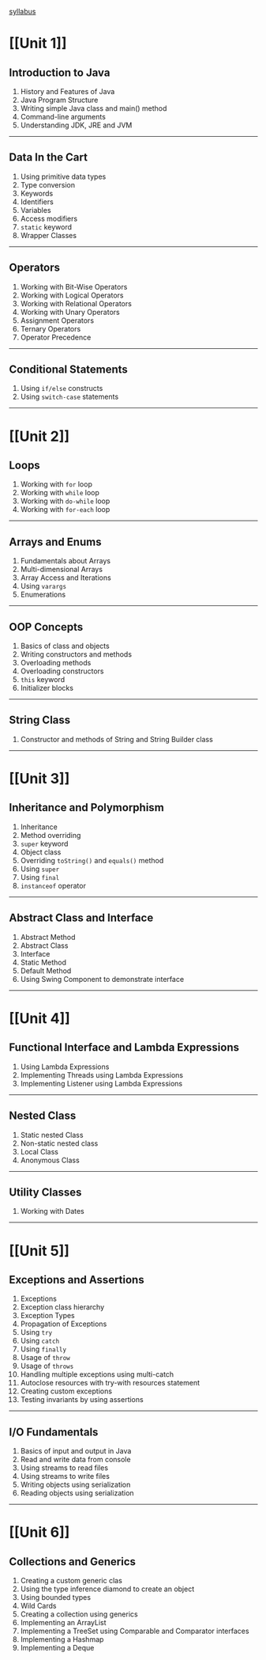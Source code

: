 [syllabus](file:\\C:\Users\ayanr\OneDrive\Desktop\Java_syllabus.pdf)
# [[Unit 1]]
## Introduction to Java
1. History and Features of Java
2. Java Program Structure
3. Writing simple Java class and main() method
4. Command-line arguments
5. Understanding JDK, JRE and JVM
---
## Data In the Cart
1. Using primitive data types
2. Type conversion
3. Keywords
4. Identifiers
5. Variables
6. Access modifiers
7. `static` keyword
8. Wrapper Classes
---
## Operators
1. Working with Bit-Wise Operators
2. Working with Logical Operators
3. Working with Relational Operators
4. Working with Unary Operators
5. Assignment Operators
6. Ternary Operators
7. Operator Precedence
---
## Conditional Statements
1. Using `if/else` constructs
2. Using `switch-case` statements
---
# [[Unit 2]]
## Loops
1. Working with `for` loop
2. Working with `while` loop
3. Working with `do-while` loop
4. Working with `for-each` loop
---
## Arrays and Enums
1. Fundamentals about Arrays
2. Multi-dimensional Arrays
3. Array Access and Iterations
4. Using `varargs`
5. Enumerations
---
## OOP Concepts
1. Basics of class and objects
2. Writing constructors and methods
3. Overloading methods
4. Overloading constructors
5. `this` keyword
6. Initializer blocks
---
## String Class
1. Constructor and methods of String and String Builder class
---
# [[Unit 3]]
## Inheritance and Polymorphism
1. Inheritance
2. Method overriding
3. `super` keyword
4. Object class
5. Overriding `toString()` and `equals()` method
6. Using `super`
7. Using `final`
8. `instanceof` operator
---
## Abstract Class and Interface
1. Abstract Method
2. Abstract Class
3. Interface
4. Static Method
5. Default Method
6. Using Swing Component to demonstrate interface
---
# [[Unit 4]]
## Functional Interface and Lambda Expressions
1. Using Lambda Expressions
2. Implementing Threads using Lambda Expressions
3. Implementing Listener using Lambda Expressions
---
## Nested Class
1. Static nested Class
2. Non-static nested class
3. Local Class
4. Anonymous Class
---
## Utility Classes
1. Working with Dates
---
# [[Unit 5]]
## Exceptions and Assertions
1. Exceptions
2. Exception class hierarchy
3. Exception Types
4. Propagation of Exceptions
5. Using `try`
6. Using `catch`
7. Using `finally`
8. Usage of `throw`
9. Usage of `throws`
10. Handling multiple exceptions using multi-catch
11. Autoclose resources with try-with resources statement
12. Creating custom exceptions
13. Testing invariants by using assertions
---
## I/O Fundamentals
1. Basics of input and output in Java
2. Read and write data from console
3. Using streams to read files
4. Using streams to write files
5. Writing objects using serialization
6. Reading objects using serialization
---
# [[Unit 6]]
## Collections and Generics
1. Creating a custom generic clas
2. Using the type inference diamond to create an object
3. Using bounded types
4. Wild Cards
5. Creating a collection using generics
6. Implementing an ArrayList
7. Implementing a TreeSet using Comparable and Comparator interfaces
8. Implementing a Hashmap
9. Implementing a Deque
